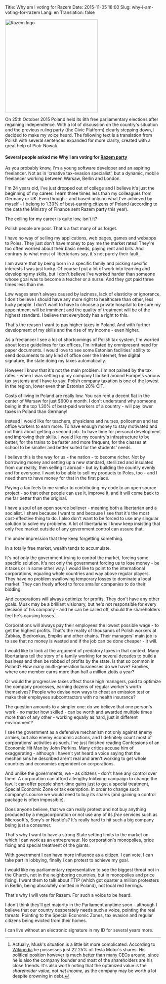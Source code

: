 Title: Why am I voting for Razem
Date: 2015-11-05 18:00
Slug: why-i-am-voting-for-razem
Lang: en
Translation: false

<a href="http://partiarazem.pl/">
  <img title="Razem logo" class="article-img" src="/images/08_razem/logo.png" style="width: 300px; height: auto;">
</a>

On 25th October 2015 Poland held its 8th free parliamentary elections after regaining independence. With a lot of discussion on the country's situation and the previous ruling party (the Civic Platform) clearly stepping down, I decided to make my voice heard. The following text is a translation from Polish with several sentences expanded for more clarity, created with a great help of Piotr Nowak. 

#### Several people asked me Why I am voting for [Razem party](http://partiarazem.pl/)

As you probably know, I'm a young software developer and an aspiring freelancer. Not as in 'creative tax-evasion specialist', but a dynamic, mobile freelancer working between Warsaw, Berlin and London.

I'm 24 years old, I've just dropped out of college and I believe it's just the beginning of my career. I earn three times less than my colleagues from Germany or UK. Even though - and based only on what I've achieved by myself - I belong to 1.30% of best-earning citizens of Poland (according to the data the Ministry of Finance sent Razem party this year).

The ceiling for my career is quite low, isn't it?

Polish people are poor. That's a fact many of us forget.

I have no way of selling my applications, web pages, games and webapps to Poles. They just don't have money to pay me the market rates! They're too often worried about their basic needs, paying rent and bills. And contrary to what most of libertarians say, it's not purely their fault.

I am aware that by being born in a specific family and picking specific interests I was just lucky. Of course I put a lot of work into learning and developing my skills, but I don't believe I've worked harder than someone whose goal was to become a teacher or a nurse. And they got paid three times less than me.

Low wages aren't always caused by laziness, lack of elasticity or ignorance. I don't believe I should have any more right to healthcare than other, less lucky people. I don't want to have to choose a private hospital to be sure my appointment will be imminent and the quality of treatment will be of the highest standard. I believe that everybody has a right to this.

That's the reason I want to pay higher taxes in Poland. And with further development of my skills and the rise of my income - even higher.

As a freelancer I see a lot of shortcomings of Polish tax system, I'm worried about loose guidelines for tax offices, I'm irritated by omnipresent need for paper documents. I would love to see some Estonian facilities' ability to send documents to any kind of office over the Internet, free digital signature, the state doing my taxes automatically.

However I know that it's not the main problem. I'm not pained by the tax rates - when I was setting up my company I looked around Europe's various tax systems and I have to say: Polish company taxation is one of the lowest in the region, lower even than Estonian 20% CIT.

Costs of living in Poland are really low. You can rent a decent flat in the center of Warsaw for just $600 a month. I don't understand why someone being in the top 1.30% of best-paid workers of a country - will pay lower taxes in Poland than Germany!

Instead I would like for teachers, physicians and nurses, policemen and tax office workers to earn more. To have enough money to stay motivated and not think about getting a second job. To have time for personal development and improving their skills. I would like my country's infrastructure to be better, for the trains to be faster and more frequent, for the classes at school to be smaller and better suited for the students' needs.

I believe this is the way for us - the nation - to become richer. Not by borrowing money and setting up a new standard, sterilized and insulated from our reality, then selling it abroad - but by building the country evenly and for everyone. I want to be able to sell my products to Poles, too - and I need them to have money for that in the first place.

Paying a tax feels to me similar to contributing my code to an open source project - so that other people can use it, improve it, and it will come back to me far better than the original.

I have a soul of an open source believer - meaning both a libertarian and a socialist. I share because I want to and because I see that it's the most cost-effective thing to do. I also don't want to be forced to use any singular solution to solve my problems. A lot of libertarians I know keep insisting that only free market outside of any government control can assure that.

I'm under impression that they keep forgetting something.

In a totally free market, wealth tends to accumulate.

It's not only the government trying to control the market, forcing some specific solution. It's not only the government forcing us to lose money - be it taxes or in some other way. I would like to point to the international corporations, equaling whole countries and way above regular players. They have no problem swallowing temporary losses to dominate a local market. They can freely afford to force smaller companies to do their bidding.

And corporations will always optimize for profits. They don't have any other goals. Musk may be a brilliant visionary, but he's not responsible for every decision of his company - and he can be called off, should the shareholders feel he's causing losses[^Musk].

Corporations will always pay their employees the lowest possible wage - to get the highest profits. That's the reality of thousands of Polish workers at Żabkas, Biedronkas, Empiks and other chains. Their managers' main job is to see that no money is wasted and if the job can be done cheaper - it will.

I would like to look at the argument of predatory taxes in that context. Many libertarians tell the story of a family working for several decades to build a business and then be robbed of profits by the state. Is that so common in Poland? How many multi-generation businesses do we have? Families, where one member earns more than half a million zlotis a year?

Or would the progressive taxes affect those high managers, paid to optimize the company processes, earning dozens of regular worker's worth themselves? People who devise new ways to cheat an emission test or make their employees subcontractors with no health insurance?

The question amounts to a simpler one: do we believe that one person's work - no matter how skilled - can be worth and awarded multiple times more than of any other - working equally as hard, just in different environment?

I see the government as a defensive mechanism not only against enemy armies, but also enemy economic actions, and I definitely count most of corporations' activities as such. I've just finished reading Confessions of an Economic Hit Man by John Perkins. Many critics accuse him of exaggerating - although I haven't yet heard a voice saying that the mechanisms he described aren't real and aren't working to get whole countries and economies dependent on corporations.

And unlike the governments, we - as citizens - don't have any control over them. A corporation can afford a lengthy lobbying campaign to change the law. It can offer people short-time gains just to get a special treatment, Special Economic Zone or tax exemption. In order to change such company's course we would need to buy its shares (and gaining a control package is often impossible).

Does anyone believe, that we can really protest and not buy anything produced by a megacorporation or not use any of its _free_ services such as Microsoft's, Sony's or Nestle's? It's really hard to hit such a big company being just a consumer.

That's why I want to have a strong State setting limits to the market on which I can work as an entrepreneur. No corporation's monopolies, price fixing and special treatment of the giants.

With government I can have more influence as a citizen. I can vote, I can take part in lobbying, finally I can protest to achieve my goal.

I would like my parliamentary representative to see the biggest threat not in the Church, not in the neighboring countries, but in monopolies and price fixing. I want them to talk about TTIP (which got quarter a million protesters in Berlin, being absolutely omitted in Poland), not local red herrings.

That's why I will vote for Razem. For such a voice to be heard.

I don't think they'll get majority in the Parliament anytime soon - although I believe that our country desperately needs such a voice, pointing the real threats. Pointing to the Special Economic Zones, tax evasion and regular citizens being evicted from their homes.

I can live without an electronic signature in my ID for several years more.

[^Musk]: Actually, Musk's situation is a little bit more complicated. According to [Wikipedia](https://en.wikipedia.org/wiki/Tesla_Motors#cite_ref-2) he possesses just 22.25% of Tesla Motor's shares. His political position however is much better than many CEOs around, since he is also the company founder and most of the shareholders are his close friends. It's also worth noting that the optimized value is the *shareholder value*, not *net income*, as the company may be worth a lot despite drowning in debt.
